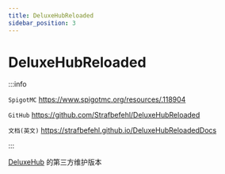 ```yaml
---
title: DeluxeHubReloaded
sidebar_position: 3
---
```


# DeluxeHubReloaded

:::info

`SpigotMC` https://www.spigotmc.org/resources/.118904

`GitHub` https://github.com/Strafbefehl/DeluxeHubReloaded

`文档(英文)` https://strafbefehl.github.io/DeluxeHubReloadedDocs

:::

[DeluxeHub](DeluxeHub.md) 的第三方维护版本
